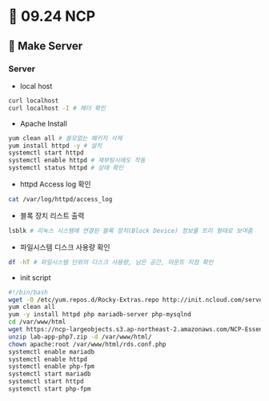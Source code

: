 # 📙 09.24 NCP
## 🔨 Make Server
### Server

- local host

```bash
curl localhost
curl localhost -I # 헤더 확인
```

- Apache Install

```bash
yum clean all # 쓸모없는 패키지 삭제
yum install httpd -y # 설치
systemctl start httpd
systemctl enable httpd # 재부팅시에도 작동
systemctl status httpd # 상태 확인
```

- httpd Access log 확인

```bash
cat /var/log/httpd/access_log
```

- 블록 장치 리스트 출력

```bash
lsblk # 리눅스 시스템에 연결된 블록 장치(Block Device) 정보를 트리 형태로 보여줌
```

- 파일시스템 디스크 사용량 확인

```bash
df -hT # 파일시스템 단위의 디스크 사용량, 남은 공간, 마운트 지점 확인
```

- init script
```bash
#!/bin/bash
wget -O /etc/yum.repos.d/Rocky-Extras.repo http://init.ncloud.com/server/linux/repo/rocky8/Rocky-Extras.repo
yum clean all
yum -y install httpd php mariadb-server php-mysqlnd
cd /var/www/html
wget https://ncp-largeobjects.s3.ap-northeast-2.amazonaws.com/NCP-Essentials/lab-app-php7.zip
unzip lab-app-php7.zip -d /var/www/html/
chown apache:root /var/www/html/rds.conf.php
systemctl enable mariadb
systemctl enable httpd
systemctl enable php-fpm
systemctl start mariadb
systemctl start httpd
systemctl start php-fpm
```